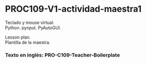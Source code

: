 # PROC109-V1-actividad-maestra1
Teclado y mouse virtual.  
Python. pynput. PyAutoGUI.  
  
Lesson plan.  
Plantilla de la maestra.  
  
### Texto en inglés: PRO-C109-Teacher-Boilerplate
